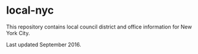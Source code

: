 # local-nyc

This repository contains local council district and office information for New York City.

Last updated September 2016.

